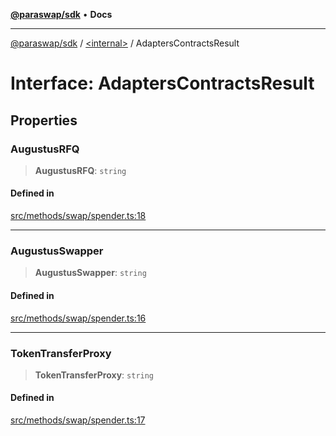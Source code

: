 [**@paraswap/sdk**](../../README.md) • **Docs**

***

[@paraswap/sdk](../../globals.md) / [\<internal\>](../README.md) / AdaptersContractsResult

# Interface: AdaptersContractsResult

## Properties

### AugustusRFQ

> **AugustusRFQ**: `string`

#### Defined in

[src/methods/swap/spender.ts:18](https://github.com/paraswap/paraswap-sdk/blob/master/src/methods/swap/spender.ts#L18)

***

### AugustusSwapper

> **AugustusSwapper**: `string`

#### Defined in

[src/methods/swap/spender.ts:16](https://github.com/paraswap/paraswap-sdk/blob/master/src/methods/swap/spender.ts#L16)

***

### TokenTransferProxy

> **TokenTransferProxy**: `string`

#### Defined in

[src/methods/swap/spender.ts:17](https://github.com/paraswap/paraswap-sdk/blob/master/src/methods/swap/spender.ts#L17)
